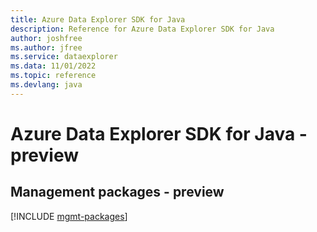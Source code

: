 ```yaml
---
title: Azure Data Explorer SDK for Java
description: Reference for Azure Data Explorer SDK for Java
author: joshfree
ms.author: jfree
ms.service: dataexplorer
ms.data: 11/01/2022
ms.topic: reference
ms.devlang: java
---
```

# Azure Data Explorer SDK for Java - preview

## Management packages - preview
[!INCLUDE [mgmt-packages](data-explorer-mgmt-index.md)]